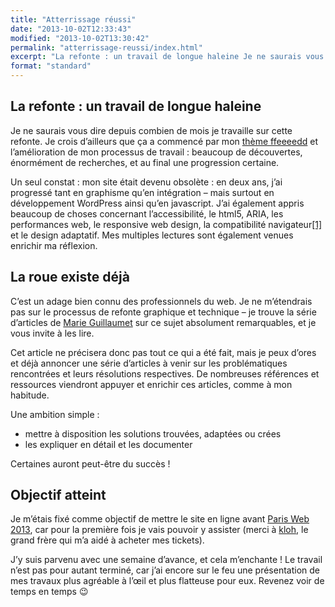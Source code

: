 ```yaml
---
title: "Atterrissage réussi"
date: "2013-10-02T12:33:43"
modified: "2013-10-02T13:30:42"
permalink: "atterrissage-reussi/index.html"
excerpt: "La refonte : un travail de longue haleine Je ne saurais vous dire depuis combien de mois je travaille sur cette refonte. Je crois d’ailleurs que ça a commencé par mon thème ffeeeedd&nbsp;et l’amélioration de mon processus de travail : beaucoup de découvertes, énormément de recherches, et au final une progression certaine. Un seul constat \[…\] [Lire la suite de «&nbsp;Atterrissage réussi&nbsp;» →](https://www.ffoodd.fr/atterrissage-reussi/)"
format: "standard"
---
```

## La refonte : un travail de longue haleine

Je ne saurais vous dire depuis combien de mois je travaille sur cette refonte. Je crois d’ailleurs que ça a commencé par mon [thème ffeeeedd](https://github.com/ffoodd/ffeeeedd)&nbsp;et l’amélioration de mon processus de travail : beaucoup de découvertes, énormément de recherches, et au final une progression certaine.

Un seul constat : mon site était devenu obsolète : en deux ans, j’ai progressé tant en graphisme qu’en intégration – mais surtout en développement WordPress ainsi qu’en javascript. J’ai également appris beaucoup de choses concernant l’accessibilité, le html5, ARIA, les performances web, le responsive web design, la compatibilité navigateur[\[1\]](https://www.ffoodd.fr/atterrissage-reussi/#note-1 "À ce sujet : j'ai enfin abandonné le support d'IE7, et ce afin d'utiliser le plein potentiel des mises en page tabulaires en CSS 2.1.") et le design adaptatif. Mes multiples lectures sont également venues enrichir ma réflexion.

## La roue existe déjà

C’est un adage bien connu des professionnels du web. Je ne m’étendrais pas sur le processus de refonte graphique et technique – je trouve la série d’articles de [Marie Guillaumet](http://marieguillaumet.com/)&nbsp;sur ce sujet absolument remarquables, et je vous invite à les lire.

Cet article ne précisera donc pas tout ce qui a été fait, mais je peux d’ores et déjà annoncer une série d’articles à venir sur les problématiques rencontrées et leurs résolutions respectives. De nombreuses références et ressources viendront appuyer et enrichir ces articles, comme à mon habitude.

Une ambition simple :

* mettre à disposition les solutions trouvées, adaptées ou crées
* les expliquer en détail et les documenter

Certaines auront peut-être du succès !

## Objectif atteint

Je m’étais fixé comme objectif de mettre le site en ligne avant [Paris Web 2013](http://www.paris-web.fr/), car pour la première fois je vais pouvoir y assister (merci à [kloh](http://www.kloh.ch "Le site de Luc Poupard"), le grand frère qui m’a aidé à acheter mes tickets).

J’y suis parvenu avec une semaine d’avance, et cela m’enchante ! Le travail n’est pas pour autant terminé, car j’ai encore sur le feu une présentation de mes travaux plus agréable à l’œil et plus flatteuse pour eux. Revenez voir de temps en temps 😉
